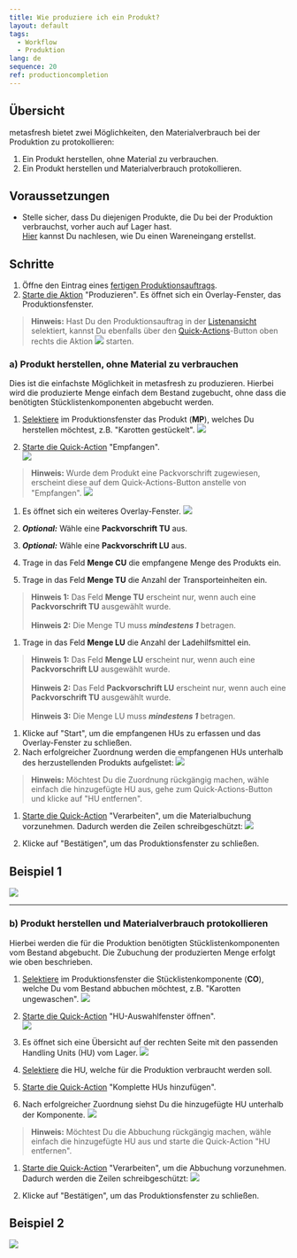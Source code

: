 ```yaml
---
title: Wie produziere ich ein Produkt?
layout: default
tags:
  - Workflow
  - Produktion
lang: de
sequence: 20
ref: productioncompletion
---
```


## Übersicht
metasfresh bietet zwei Möglichkeiten, den Materialverbrauch bei der Produktion zu protokollieren:
1. Ein Produkt herstellen, ohne Material zu verbrauchen.
1. Ein Produkt herstellen und Materialverbrauch protokollieren.

## Voraussetzungen
- Stelle sicher, dass Du diejenigen Produkte, die Du bei der Produktion verbrauchst, vorher auch auf Lager hast.<br>
[Hier](Zu_Bestellung_Wareneingang_erstellen) kannst Du nachlesen, wie Du einen Wareneingang erstellst.

## Schritte
1. Öffne den Eintrag eines [fertigen Produktionsauftrags](NeuerProduktionsauftrag).
1. [Starte die Aktion](AktionStarten) "Produzieren". Es öffnet sich ein Overlay-Fenster, das Produktionsfenster.
 >**Hinweis:** Hast Du den Produktionsauftrag in der [Listenansicht](Ansichten) selektiert, kannst Du ebenfalls über den [Quick-Actions](AktionStarten)-Button oben rechts die Aktion ![](assets/Actionbutton_Produzieren.png) starten.

### a) Produkt herstellen, ohne Material zu verbrauchen
Dies ist die einfachste Möglichkeit in metasfresh zu produzieren. Hierbei wird die produzierte Menge einfach dem Bestand zugebucht, ohne dass die benötigten Stücklistenkomponenten abgebucht werden.

1. [Selektiere](AuswahlBelege) im Produktionsfenster das Produkt (**MP**), welches Du herstellen möchtest, z.B. "Karotten gestückelt".
 ![](assets/ProduktionFertigstellung_Produktionsfenster.png)

1. [Starte die Quick-Action](AktionStarten) "Empfangen".<br>
 ![](assets/ProduktionFertigstellung_empfangen_1.png)<br>
 >**Hinweis:** Wurde dem Produkt eine Packvorschrift zugewiesen, erscheint diese auf dem Quick-Actions-Button anstelle von "Empfangen".
  ![](assets/ProduktionFertigstellung_empfangen_2.png)

1. Es öffnet sich ein weiteres Overlay-Fenster.
 ![](assets/ProduktionFertigstellung-ea202.png)

1. ***Optional:*** Wähle eine **Packvorschrift TU** aus.
1. ***Optional:*** Wähle eine **Packvorschrift LU** aus.
1. Trage in das Feld **Menge CU** die empfangene Menge des Produkts ein.
1. Trage in das Feld **Menge TU** die Anzahl der Transporteinheiten ein.
 >**Hinweis 1:** Das Feld **Menge TU** erscheint nur, wenn auch eine **Packvorschrift TU** ausgewählt wurde.<br><br>
 >**Hinweis 2:** Die Menge TU muss ***mindestens 1*** betragen.

1. Trage in das Feld **Menge LU** die Anzahl der Ladehilfsmittel ein.
 >**Hinweis 1:** Das Feld **Menge LU** erscheint nur, wenn auch eine **Packvorschrift LU** ausgewählt wurde.<br><br>
 >**Hinweis 2:** Das Feld **Packvorschrift LU** erscheint nur, wenn auch eine **Packvorschrift TU** ausgewählt wurde.<br><br>
 >**Hinweis 3:** Die Menge LU muss ***mindestens 1*** betragen.

1. Klicke auf "Start", um die empfangenen HUs zu erfassen und das Overlay-Fenster zu schließen.
1. Nach erfolgreicher Zuordnung werden die empfangenen HUs unterhalb des herzustellenden Produkts aufgelistet:
 ![](assets/ProduktionFertigstellung-a5222.png)
  >**Hinweis:** Möchtest Du die Zuordnung rückgängig machen, wähle einfach die hinzugefügte HU aus, gehe zum Quick-Actions-Button und klicke auf "HU entfernen".

1. [Starte die Quick-Action](AktionStarten) "Verarbeiten", um die Materialbuchung vorzunehmen. Dadurch werden die Zeilen schreibgeschützt:
 ![](assets/ProduktionFertigstellung-ed689.png)

1. Klicke auf "Bestätigen", um das Produktionsfenster zu schließen.

## Beispiel 1
![](assets/ProduktionFertigstellung_walkthrough.gif)

---

### b) Produkt herstellen und Materialverbrauch protokollieren
Hierbei werden die für die Produktion benötigten Stücklistenkomponenten vom Bestand abgebucht. Die Zubuchung der produzierten Menge erfolgt wie oben beschrieben.

1. [Selektiere](AuswahlBelege) im Produktionsfenster die Stücklistenkomponente (**CO**), welche Du vom Bestand abbuchen möchtest, z.B. "Karotten ungewaschen".
 ![](assets/ProduktionFertigstellung_Materialverbrauch.png)

1. [Starte die Quick-Action](AktionStarten) "HU-Auswahlfenster öffnen".<br>
 ![](assets/HU-Auswahlfenster_oeffnen.png)

1. Es öffnet sich eine Übersicht auf der rechten Seite mit den passenden Handling Units (HU) vom Lager.
 ![](assets/ProduktionFertigstellung_Lagerübersicht.png)

1. [Selektiere](AuswahlBelege) die HU, welche für die Produktion verbraucht werden soll.
1. [Starte die Quick-Action](AktionStarten) "Komplette HUs hinzufügen".
1. Nach erfolgreicher Zuordnung siehst Du die hinzugefügte HU unterhalb der Komponente.
![](assets/ProduktionFertigstellung_Abbuchung.png)
 >**Hinweis:** Möchtest Du die Abbuchung rückgängig machen, wähle einfach die hinzugefügte HU aus und starte die Quick-Action "HU entfernen".

1. [Starte die Quick-Action](AktionStarten) "Verarbeiten", um die Abbuchung vorzunehmen. Dadurch werden die Zeilen schreibgeschützt:
 ![](assets/HU_booking_readonly.png)

1. Klicke auf "Bestätigen", um das Produktionsfenster zu schließen.

## Beispiel 2
![](assets/ProduktionFertigstellung_Verbrauch.gif)
